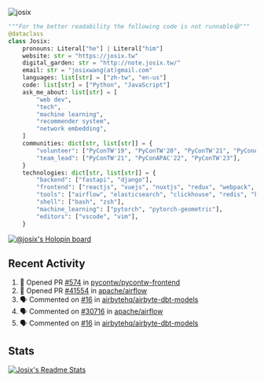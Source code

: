![josix](https://komarev.com/ghpvc/?username=josix)
```python
"""For the better readability the following code is not runnable😆"""
@dataclass
class Josix:
    pronouns: Literal["he"] | Literal["him"]
    website: str = "https://josix.tw"
    digital_garden: str = "http://note.josix.tw/"
    email: str = "josixwang(at)gmail.com"
    languages: list[str] = ["zh-tw", "en-us"]
    code: list[str] = ["Python", "JavaScript"]
    ask_me_about: list[str] = [
        "web dev",
        "tech",
        "machine learning",
        "recommender system",
        "network embedding",
    ]
    communities: dict[str, list[str]] = {
        "volunteer": ["PyConTW'19", "PyConTW'20", "PyConTW'21", "PyConAPAC'22"],
        "team_lead": ["PyConTW'21", "PyConAPAC'22", "PyConTW'23"],
    }
    technologies: dict[str, list[str]] = {
        "backend": ["fastapi", "django"],
        "frontend": ["reactjs", "vuejs", "nuxtjs", "redux", "webpack", "tailwindcss"],
        "tools": ["airflow", "elasticsearch", "clickhouse", "redis", "kubernetes", "docker"],
        "shell": ["bash", "zsh"],
        "machine_learning": ["pytorch", "pytorch-geometric"],
        "editors": ["vscode", "vim"],
    }
```
[![@josix's Holopin board](https://holopin.io/api/user/board?user=josix)](https://holopin.io/@josix)

## Recent Activity
<!--START_SECTION:activity-->
1. 💪 Opened PR [#574](https://github.com/pycontw/pycontw-frontend/pull/574) in [pycontw/pycontw-frontend](https://github.com/pycontw/pycontw-frontend)
2. 💪 Opened PR [#41554](https://github.com/apache/airflow/pull/41554) in [apache/airflow](https://github.com/apache/airflow)
3. 🗣 Commented on [#16](https://github.com/airbytehq/airbyte-dbt-models/issues/16#issuecomment-2286562581) in [airbytehq/airbyte-dbt-models](https://github.com/airbytehq/airbyte-dbt-models)
4. 🗣 Commented on [#30716](https://github.com/apache/airflow/issues/30716#issuecomment-2285520609) in [apache/airflow](https://github.com/apache/airflow)
5. 🗣 Commented on [#16](https://github.com/airbytehq/airbyte-dbt-models/issues/16#issuecomment-2284846980) in [airbytehq/airbyte-dbt-models](https://github.com/airbytehq/airbyte-dbt-models)
<!--END_SECTION:activity-->



## Stats
[![Josix's Readme Stats](https://github-readme-stats.vercel.app/api?username=josix&show_icons=true&theme=default&count_private=true&card_width=400)](https://github.com/anuraghazra/github-readme-stats)

